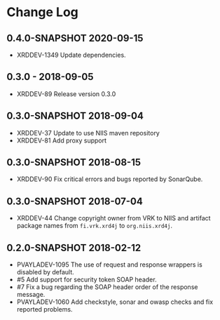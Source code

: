 # Change Log

## 0.4.0-SNAPSHOT 2020-09-15
- XRDDEV-1349 Update dependencies.

## 0.3.0 - 2018-09-05
- XRDDEV-89 Release version 0.3.0

## 0.3.0-SNAPSHOT 2018-09-04
- XRDDEV-37 Update to use NIIS maven repository
- XRDDEV-81 Add proxy support

## 0.3.0-SNAPSHOT 2018-08-15
- XRDDEV-90 Fix critical errors and bugs reported by SonarQube.

## 0.3.0-SNAPSHOT 2018-07-04
- XRDDEV-44 Change copyright owner from VRK to NIIS and artifact package names from `fi.vrk.xrd4j` to `org.niis.xrd4j`.

## 0.2.0-SNAPSHOT 2018-02-12
- PVAYLADEV-1095 The use of request and response wrappers is disabled by default.
- #5 Add support for security token SOAP header.
- #7 Fix a bug regarding the SOAP header order of the response message.
- PVAYLADEV-1060 Add checkstyle, sonar and owasp checks and fix reported problems.
